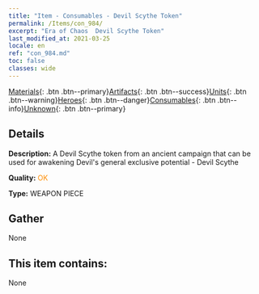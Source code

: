 ```yaml
---
title: "Item - Consumables - Devil Scythe Token"
permalink: /Items/con_984/
excerpt: "Era of Chaos  Devil Scythe Token"
last_modified_at: 2021-03-25
locale: en
ref: "con_984.md"
toc: false
classes: wide
---
```

 [Materials](/Items/){: .btn .btn--primary}[Artifacts](/Items/Artifacts/){: .btn .btn--success}[Units](/Items/Units/){: .btn .btn--warning}[Heroes](/Items/Heroes/){: .btn .btn--danger}[Consumables](/Items/Consumables/){: .btn .btn--info}[Unknown](/Items/Unknown/){: .btn .btn--primary}

## Details
 **Description:** A Devil Scythe token from an ancient campaign that can be used for awakening Devil's general exclusive potential - Devil Scythe

 **Quality:** <span style="color: #FF8C00">OK</span>

 **Type:** WEAPON PIECE

## Gather

  None

## This item contains:

  None


